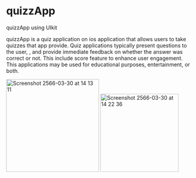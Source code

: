 # quizzApp 

quizzApp using UIkit

quizzApp is a quiz application on ios application that allows users to take quizzes that app provide. Quiz applications typically present questions to the user, , and provide immediate feedback on whether the answer was correct or not. This include score feature to enhance user engagement. This applications may be used for educational purposes, entertainment, or both.


<img width="248" alt="Screenshot 2566-03-30 at 14 13 11" src="https://user-images.githubusercontent.com/78087419/228760648-233f4001-cbdd-4708-b3fe-05b53c2387d8.png">
<img width="209" alt="Screenshot 2566-03-30 at 14 22 36" src="https://user-images.githubusercontent.com/78087419/228760666-7784ed16-2f5a-404d-8059-f44263f8e55f.png">
